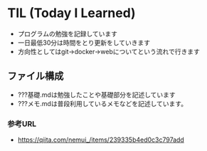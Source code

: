 # TIL (Today I Learned)
* プログラムの勉強を記録しています
* 一日最低30分は時間をとり更新をしていきます
* 方向性としてはgit→docker→webについてという流れで行きます

## ファイル構成
* ???基礎.mdは勉強したことや基礎部分を記述しています
* ???メモ.mdは普段利用しているメモなどを記述しています。

### 参考URL
* https://qiita.com/nemui_/items/239335b4ed0c3c797add

